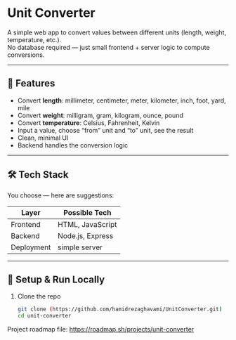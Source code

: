 # Unit Converter

A simple web app to convert values between different units (length, weight, temperature, etc.).  
No database required — just small frontend + server logic to compute conversions.

---

## 🚀 Features

- Convert **length**: millimeter, centimeter, meter, kilometer, inch, foot, yard, mile  
- Convert **weight**: milligram, gram, kilogram, ounce, pound  
- Convert **temperature**: Celsius, Fahrenheit, Kelvin  
- Input a value, choose “from” unit and “to” unit, see the result  
- Clean, minimal UI  
- Backend handles the conversion logic  

---

## 🛠️ Tech Stack

You choose — here are suggestions:

| Layer         | Possible Tech |
|----------------|----------------|
| Frontend        | HTML, JavaScript |.
| Backend         | Node.js, Express |.
| Deployment      | simple server |

---


## 🔧 Setup & Run Locally

1. Clone the repo  
   ```bash
   git clone (https://github.com/hamidrezaghavami/UnitConverter.git)
   cd unit-converter

Project roadmap file: https://roadmap.sh/projects/unit-converter
   
